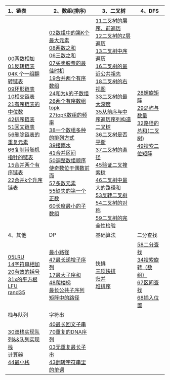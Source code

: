 | 1、链表                                                      | 2、数组(排序)                                                | 3、二叉树                                                    | 4、DFS                                                       |
| :----------------------------------------------------------- | ------------------------------------------------------------ | ------------------------------------------------------------ | ------------------------------------------------------------ |
| [00两数相加](https://github.com/whiteworker/DataStructByGo/blob/master/hotleetcode/00%E4%B8%A4%E6%95%B0%E7%9B%B8%E5%8A%A0/main.go)<br/>[01反转链表](https://github.com/whiteworker/DataStructByGo/blob/master/hotleetcode/01%E5%8F%8D%E8%BD%AC%E9%93%BE%E8%A1%A8/main.go)<br/>[04K 个一组翻转链表](https://github.com/whiteworker/DataStructByGo/blob/master/hotleetcode/04K%20%E4%B8%AA%E4%B8%80%E7%BB%84%E7%BF%BB%E8%BD%AC%E9%93%BE%E8%A1%A8/main.go)<br/>[09环形链表](https://github.com/whiteworker/DataStructByGo/blob/master/hotleetcode/09%E7%8E%AF%E5%BD%A2%E9%93%BE%E8%A1%A8/main.go)<br/>[10相交链表](https://github.com/whiteworker/DataStructByGo/blob/master/hotleetcode/10%E7%9B%B8%E4%BA%A4%E9%93%BE%E8%A1%A8/main.go)<br/>[21有序链表的中位数](https://github.com/whiteworker/DataStructByGo/blob/master/hotleetcode/21%E5%AF%BB%E6%89%BE%E6%9C%89%E5%BA%8F%E9%93%BE%E8%A1%A8%E7%9A%84%E4%B8%AD%E4%BD%8D%E6%95%B0/main.go)<br/>[42排序链表](https://github.com/whiteworker/DataStructByGo/blob/master/hotleetcode/42%E6%8E%92%E5%BA%8F%E9%93%BE%E8%A1%A8/main.go)<br/>[51回文链表](https://github.com/whiteworker/DataStructByGo/blob/master/hotleetcode/51%E5%9B%9E%E6%96%87%E9%93%BE%E8%A1%A8/main.go)<br/>[56删除链表的重复元素](https://github.com/whiteworker/DataStructByGo/blob/master/hotleetcode/56%E5%88%A0%E9%99%A4%E9%93%BE%E8%A1%A8%E7%9A%84%E9%87%8D%E5%A4%8D%E5%85%83%E7%B4%A0/main.go)<br/>[66复制带随机指针的链表](https://github.com/whiteworker/DataStructByGo/tree/master/hotleetcode/66复制带随机指针的链表)<br/>[15合并两个有序链表](https://github.com/whiteworker/DataStructByGo/blob/master/hotleetcode/15%E5%90%88%E5%B9%B6%E4%B8%A4%E4%B8%AA%E6%9C%89%E5%BA%8F%E9%93%BE%E8%A1%A8/main.go)<br/>[22合并k个升序链表](https://github.com/whiteworker/DataStructByGo/blob/master/hotleetcode/22%E5%90%88%E5%B9%B6K%E4%B8%AA%E5%8D%87%E5%BA%8F%E9%93%BE%E8%A1%A8/main.go)<br/> | [02数组中的第K个最大元素](https://github.com/whiteworker/DataStructByGo/blob/master/hotleetcode/02%E6%95%B0%E7%BB%84%E4%B8%AD%E7%9A%84%E7%AC%ACK%E4%B8%AA%E6%9C%80%E5%A4%A7%E5%85%83%E7%B4%A0/main.go)<br/>[08两数之和](https://github.com/whiteworker/DataStructByGo/blob/master/hotleetcode/08%E4%B8%A4%E6%95%B0%E4%B9%8B%E5%92%8C/main.go)<br/>[06三数之和](https://github.com/whiteworker/DataStructByGo/blob/master/hotleetcode/06%E4%B8%89%E6%95%B0%E4%B9%8B%E5%92%8C/main.go)<br/>[07买卖股票的最佳时机](https://github.com/whiteworker/DataStructByGo/blob/master/hotleetcode/07%E4%B9%B0%E5%8D%96%E8%82%A1%E7%A5%A8%E7%9A%84%E6%9C%80%E4%BD%B3%E6%97%B6%E6%9C%BA/main.go)<br/>[19合并两个有序数组](https://github.com/whiteworker/DataStructByGo/tree/master/hotleetcode/19%E5%90%88%E5%B9%B6%E4%B8%A4%E4%B8%AA%E6%9C%89%E5%BA%8F%E6%95%B0%E7%BB%84)<br/>[24和为k的子数组](https://github.com/whiteworker/DataStructByGo/blob/master/hotleetcode/24%E5%92%8C%E4%B8%BAk%E7%9A%84%E5%AD%90%E6%95%B0%E7%BB%84/main.go)<br/>[26两个有序数组topk](https://github.com/whiteworker/DataStructByGo/blob/master/hotleetcode/26%E4%B8%A4%E4%B8%AA%E6%9C%89%E5%BA%8F%E6%95%B0%E7%BB%84topk/main.go)<br/>[27topK数组的频率](https://github.com/whiteworker/DataStructByGo/blob/master/hotleetcode/27topK%E6%95%B0%E7%BB%84%E7%9A%84%E9%A2%91%E7%8E%87/main.go)<br/>[38一个数组多种的排列方式](https://github.com/whiteworker/DataStructByGo/blob/master/hotleetcode/38%E4%B8%80%E4%B8%AA%E6%95%B0%E7%BB%84%E5%A4%9A%E7%A7%8D%E7%9A%84%E6%8E%92%E5%88%97%E6%96%B9%E5%BC%8F/main.go)<br/>[39接雨水](https://github.com/whiteworker/DataStructByGo/blob/master/hotleetcode/39%E6%8E%A5%E9%9B%A8%E6%B0%B4/main.go)<br/>[41合并区间](https://github.com/whiteworker/DataStructByGo/blob/master/hotleetcode/41%E5%90%88%E5%B9%B6%E5%8C%BA%E9%97%B4/main.go)<br/>[50调整数组顺序使奇数位于偶数前面](https://github.com/whiteworker/DataStructByGo/blob/master/hotleetcode/50%E8%B0%83%E6%95%B4%E6%95%B0%E7%BB%84%E9%A1%BA%E5%BA%8F%E4%BD%BF%E5%A5%87%E6%95%B0%E4%BD%8D%E4%BA%8E%E5%81%B6%E6%95%B0%E5%89%8D%E9%9D%A2/main.go)<br/>[57多数元素](https://github.com/whiteworker/DataStructByGo/blob/master/hotleetcode/57%E5%A4%9A%E6%95%B0%E5%85%83%E7%B4%A0/main.go)<br/>[55缺失的第一个正数](https://github.com/whiteworker/DataStructByGo/blob/master/hotleetcode/55%E7%BC%BA%E5%A4%B1%E7%9A%84%E7%AC%AC%E4%B8%80%E4%B8%AA%E6%AD%A3%E6%95%B0/main.go)<br/>[60长度最小的子数组](https://github.com/whiteworker/DataStructByGo/blob/master/hotleetcode/60%E9%95%BF%E5%BA%A6%E6%9C%80%E5%B0%8F%E7%9A%84%E5%AD%90%E6%95%B0%E7%BB%84/main.go) | [11二叉树的层序、前遍历](https://github.com/whiteworker/DataStructByGo/blob/master/hotleetcode/11%E4%BA%8C%E5%8F%89%E6%A0%91%E7%9A%84%E5%B1%82%E5%BA%8F%E9%81%8D%E5%8E%86/main.go)<br/>[12二叉树的Z层遍历](https://github.com/whiteworker/DataStructByGo/blob/master/hotleetcode/12%E4%BA%8C%E5%8F%89%E6%A0%91%E7%9A%84Z%E5%B1%82%E9%81%8D%E5%8E%86/main.go)<br/>[13二叉树中序遍历](https://github.com/whiteworker/DataStructByGo/blob/master/hotleetcode/13%E4%BA%8C%E5%8F%89%E6%A0%91%E4%B8%AD%E5%BA%8F%E9%81%8D%E5%8E%86/main.go)<br/>[16二叉树的最近公共祖先](https://github.com/whiteworker/DataStructByGo/blob/master/hotleetcode/16%E4%BA%8C%E5%8F%89%E6%A0%91%E7%9A%84%E6%9C%80%E8%BF%91%E5%85%AC%E5%85%B1%E7%A5%96%E5%85%88/main.go)<br/>[18二叉树的右视图](https://github.com/whiteworker/DataStructByGo/blob/master/hotleetcode/18%E4%BA%8C%E5%8F%89%E6%A0%91%E7%9A%84%E5%8F%B3%E8%A7%86%E5%9B%BE/main.go)<br/>[33二叉树的最大深度](https://github.com/whiteworker/DataStructByGo/blob/master/hotleetcode/33%E4%BA%8C%E5%8F%89%E6%A0%91%E7%9A%84%E6%9C%80%E5%A4%A7%E6%B7%B1%E5%BA%A6/main.go)<br/>[35从前序与中序遍历序列构造二叉树](https://github.com/whiteworker/DataStructByGo/blob/master/hotleetcode/35%E4%BB%8E%E5%89%8D%E5%BA%8F%E4%B8%8E%E4%B8%AD%E5%BA%8F%E9%81%8D%E5%8E%86%E5%BA%8F%E5%88%97%E6%9E%84%E9%80%A0%E4%BA%8C%E5%8F%89%E6%A0%91/main.go)<br/>[36二叉树是否平衡](https://github.com/whiteworker/DataStructByGo/blob/master/hotleetcode/36%E4%BA%8C%E5%8F%89%E6%A0%91%E6%98%AF%E5%90%A6%E5%B9%B3%E8%A1%A1/main.go)<br/>[37二叉树的直径](https://github.com/whiteworker/DataStructByGo/blob/master/hotleetcode/37%E4%BA%8C%E5%8F%89%E6%A0%91%E7%9A%84%E7%9B%B4%E5%BE%84/main.go)<br/>[45验证二叉搜索树](https://github.com/whiteworker/DataStructByGo/tree/master/hotleetcode/45%E9%AA%8C%E8%AF%81%E4%BA%8C%E5%8F%89%E6%90%9C%E7%B4%A2%E6%A0%91)<br/>[46二叉树中最大的路径和](https://github.com/whiteworker/DataStructByGo/blob/master/hotleetcode/46%E4%BA%8C%E5%8F%89%E6%A0%91%E4%B8%AD%E6%9C%80%E5%A4%A7%E7%9A%84%E8%B7%AF%E5%BE%84%E5%92%8C/main.go)<br/>[53反转二叉树](https://github.com/whiteworker/DataStructByGo/blob/master/hotleetcode/53%E5%8F%8D%E8%BD%AC%E4%BA%8C%E5%8F%89%E6%A0%91/main.go)<br/>[54二叉树的对称](https://github.com/whiteworker/DataStructByGo/blob/master/hotleetcode/54%E4%BA%8C%E5%8F%89%E6%A0%91%E7%9A%84%E5%AF%B9%E7%A7%B0/main.go)<br/>[59二叉树的完全性检验](https://github.com/whiteworker/DataStructByGo/blob/master/hotleetcode/59%E4%BA%8C%E5%8F%89%E6%A0%91%E7%9A%84%E5%AE%8C%E5%85%A8%E6%80%A7%E6%A3%80%E9%AA%8C/main.go) | [28螺旋矩阵](https://github.com/whiteworker/DataStructByGo/blob/master/hotleetcode/28%E8%9E%BA%E6%97%8B%E7%9F%A9%E9%98%B5/main.go)<br/>[29岛屿与数量](https://github.com/whiteworker/DataStructByGo/blob/master/hotleetcode/29%E5%B2%9B%E5%B1%BF%E4%B8%8E%E6%95%B0%E9%87%8F/main.go)<br/>[32路径的总和(二叉树)](https://github.com/whiteworker/DataStructByGo/blob/master/hotleetcode/32%E8%B7%AF%E5%BE%84%E7%9A%84%E6%80%BB%E5%92%8C/main.go)<br/>[49搜索二位矩阵](https://github.com/whiteworker/DataStructByGo/blob/master/hotleetcode/49%E6%90%9C%E7%B4%A2%E4%BA%8C%E4%BD%8D%E7%9F%A9%E9%98%B5/main.go) |
| 4、其他                                                      | DP                                                           | 基础算法                                                     | 二分查找                                                     |
| [05LRU](https://github.com/whiteworker/DataStructByGo/blob/master/hotleetcode/05lrucache/main.go)<br/>[14字符串相加](https://github.com/whiteworker/DataStructByGo/blob/master/hotleetcode/14%E5%AD%97%E7%AC%A6%E4%B8%B2%E7%9B%B8%E5%8A%A0/main.go)<br/>[20有效的括号](https://github.com/whiteworker/DataStructByGo/blob/master/hotleetcode/20%E6%9C%89%E6%95%88%E7%9A%84%E6%8B%AC%E5%8F%B7/main.go)<br/>[31x的平方根](https://github.com/whiteworker/DataStructByGo/blob/master/hotleetcode/31x%E7%9A%84%E5%B9%B3%E6%96%B9%E6%A0%B9/main.go)<br/>[LFU](https://github.com/whiteworker/DataStructByGo/blob/master/big/lfu/main.go)<br/>[rand35](https://github.com/whiteworker/DataStructByGo/blob/master/hotleetcode/62rand357/main.go)<br/> | [最小路径](https://github.com/whiteworker/DataStructByGo/blob/master/hotleetcode/63%E6%9C%80%E5%B0%8F%E8%B7%AF%E5%BE%84/main.go)<br/>[47最长递增子序列](https://github.com/whiteworker/DataStructByGo/blob/master/hotleetcode/47%E6%9C%80%E9%95%BF%E9%80%92%E5%A2%9E%E5%AD%90%E5%BA%8F%E5%88%97/main.go)<br/>[17最大子序和](https://github.com/whiteworker/DataStructByGo/blob/master/hotleetcode/17%E6%9C%80%E5%A4%A7%E5%AD%90%E5%BA%8F%E5%92%8C/main.go)<br/>[48爬楼梯](https://github.com/whiteworker/DataStructByGo/blob/master/hotleetcode/48%E7%88%AC%E6%A5%BC%E6%A2%AF/main.go)<br/>[最长公共子序列](https://github.com/whiteworker/DataStructByGo/blob/master/hotleetcode/52%E6%9C%80%E9%95%BF%E5%85%AC%E5%85%B1%E5%AD%90%E5%BA%8F%E5%88%97/main.go)<br/>[矩阵中的路径](https://github.com/whiteworker/DataStructByGo/blob/master/hotleetcode/61%E7%9F%A9%E9%98%B5%E4%B8%AD%E7%9A%84%E8%B7%AF%E5%BE%84/main.go)<br/> | [快排](https://github.com/whiteworker/DataStructByGo/blob/master/src/base/quick_sort/quick_sort.go)<br/>[三项快排](https://github.com/whiteworker/DataStructByGo/blob/master/src/base/sort3way/sort3way.go)<br/>[归并](https://github.com/whiteworker/DataStructByGo/blob/master/src/base/merge_sort/merge_sort.go)<br/>[堆排序](https://github.com/whiteworker/DataStructByGo/blob/master/src/base/heap_sort/heap_sort.go)<br/> | [58二分查找](https://github.com/whiteworker/DataStructByGo/blob/master/hotleetcode/58%E4%BA%8C%E5%88%86%E6%9F%A5%E6%89%BE/main.go)<br/>[34搜索旋转（数组）](https://github.com/whiteworker/DataStructByGo/blob/master/hotleetcode/34%E6%90%9C%E7%B4%A2%E6%97%8B%E8%BD%AC%E6%95%B0%E7%BB%84/main.go)<br/>[67区间查找](https://github.com/whiteworker/DataStructByGo/blob/master/hotleetcode/67%E5%8C%BA%E9%97%B4%E6%9F%A5%E6%89%BE/main.go)<br/>[68插入位置](https://github.com/whiteworker/DataStructByGo/blob/master/hotleetcode/68%E6%90%9C%E7%B4%A2%E6%8F%92%E5%85%A5%E4%BD%8D%E7%BD%AE/main.go)<br/> |
| 栈与队列                                                     | 字符串                                                       |                                                              |                                                              |
| [30双栈实现队列&&队列实现栈](https://github.com/whiteworker/DataStructByGo/blob/master/hotleetcode/30%E5%8F%8C%E6%A0%88%E5%AE%9E%E7%8E%B0%E9%98%9F%E5%88%97/main.go)<br/>[计算器](https://github.com/whiteworker/DataStructByGo/blob/master/hotleetcode/69%E8%AE%A1%E7%AE%97%E5%99%A8/main.go)<br/>[44最小栈](https://github.com/whiteworker/DataStructByGo/blob/master/hotleetcode/44%E6%9C%80%E5%B0%8F%E6%A0%88/main.go)<br/> | [40最长回文子串](https://github.com/whiteworker/DataStructByGo/blob/master/hotleetcode/40%E6%9C%80%E9%95%BF%E5%9B%9E%E6%96%87%E5%AD%90%E4%B8%B2/main.go)<br/>[70重复的DNA序列](https://github.com/whiteworker/DataStructByGo/blob/master/hotleetcode/70%E9%87%8D%E5%A4%8D%E7%9A%84DNA%E5%BA%8F%E5%88%97/main.go)<br/>[03无重复最长子串](https://github.com/whiteworker/DataStructByGo/blob/master/hotleetcode/03%E6%97%A0%E9%87%8D%E5%A4%8D%E6%9C%80%E9%95%BF%E5%AD%90%E4%B8%B2/main.go)<br/>[43翻转字符串里的单词](https://github.com/whiteworker/DataStructByGo/blob/master/hotleetcode/43%E7%BF%BB%E8%BD%AC%E5%AD%97%E7%AC%A6%E4%B8%B2%E9%87%8C%E7%9A%84%E5%8D%95%E8%AF%8D/main.go)<br/> |                                                              |                                                              |





### 



### 



### 

### 

### 

### 

### 




